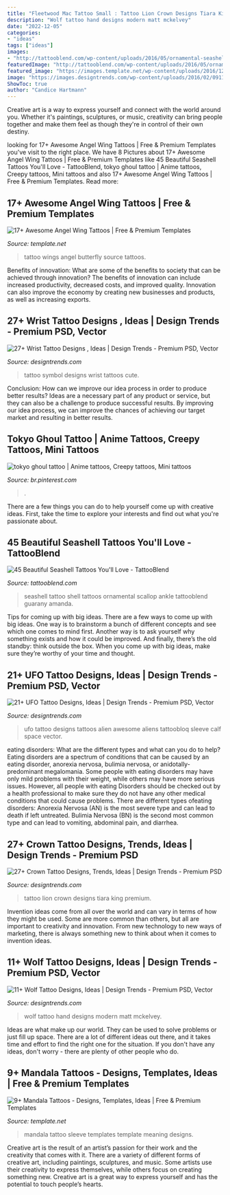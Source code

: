 ```yaml
---
title: "Fleetwood Mac Tattoo Small : Tattoo Lion Crown Designs Tiara King Premium"
description: "Wolf tattoo hand designs modern matt mckelvey"
date: "2022-12-05"
categories:
- "ideas"
tags: ["ideas"]
images:
- "http://tattooblend.com/wp-content/uploads/2016/05/ornamental-seashell-tattoo.jpg"
featuredImage: "http://tattooblend.com/wp-content/uploads/2016/05/ornamental-seashell-tattoo.jpg"
featured_image: "https://images.template.net/wp-content/uploads/2016/12/17071023/Butterfly-Wings-Tattoo.jpg"
image: "https://images.designtrends.com/wp-content/uploads/2016/02/09114512/Lion-Tattoo-Design.jpg"
ShowToc: true
author: "Candice Hartmann"
---
```



Creative art is a way to express yourself and connect with the world around you. Whether it's paintings, sculptures, or music, creativity can bring people together and make them feel as though they're in control of their own destiny.

	

		
looking for 17+ Awesome Angel Wing Tattoos | Free &amp; Premium Templates you've visit to the right place. We have 8 Pictures about 17+ Awesome Angel Wing Tattoos | Free &amp; Premium Templates like 45 Beautiful Seashell Tattoos You&#039;ll Love - TattooBlend, tokyo ghoul tattoo | Anime tattoos, Creepy tattoos, Mini tattoos and also 17+ Awesome Angel Wing Tattoos | Free &amp; Premium Templates. Read more:
		
    
## 17+ Awesome Angel Wing Tattoos | Free &amp; Premium Templates

<img loading=lazy src="https://images.template.net/wp-content/uploads/2016/12/17071023/Butterfly-Wings-Tattoo.jpg" onerror="this.onerror=null;this.src='https://tse4.mm.bing.net/th?id=OIP.L-4QG2PRynpis0pE6E4M_gHaFm&amp;pid=15.1';" alt="17+ Awesome Angel Wing Tattoos | Free &amp; Premium Templates">

_Source: template.net_

>tattoo wings angel butterfly source tattoos. 

	

Benefits of innovation: What are some of the benefits to society that can be achieved through innovation?
The benefits of innovation can include increased productivity, decreased costs, and improved quality. Innovation can also improve the economy by creating new businesses and products, as well as increasing exports.

    
## 27+ Wrist Tattoo Designs , Ideas | Design Trends - Premium PSD, Vector

<img loading=lazy src="https://images.designtrends.com/wp-content/uploads/2016/03/29101512/Love-Symbol-Tattoo-Design.jpg" onerror="this.onerror=null;this.src='https://tse2.mm.bing.net/th?id=OIP.t4OiEhQ-vBpaeLEIn6xX2wHaHa&amp;pid=15.1';" alt="27+ Wrist Tattoo Designs , Ideas | Design Trends - Premium PSD, Vector">

_Source: designtrends.com_

>tattoo symbol designs wrist tattoos cute. 

	

Conclusion: How can we improve our idea process in order to produce better results?
Ideas are a necessary part of any product or service, but they can also be a challenge to produce successful results. By improving our idea process, we can improve the chances of achieving our target market and resulting in better results.

    
## Tokyo Ghoul Tattoo | Anime Tattoos, Creepy Tattoos, Mini Tattoos

<img loading=lazy src="https://i.pinimg.com/736x/fa/b0/d5/fab0d5421780d105994b2652b4987343.jpg" onerror="this.onerror=null;this.src='https://tse1.mm.bing.net/th?id=OIP.vK8LVFj-qh3nTpqUYGk1mwHaJm&amp;pid=15.1';" alt="tokyo ghoul tattoo | Anime tattoos, Creepy tattoos, Mini tattoos">

_Source: br.pinterest.com_

>. 

	

There are a few things you can do to help yourself come up with creative ideas. First, take the time to explore your interests and find out what you're passionate about.

    
## 45 Beautiful Seashell Tattoos You&#039;ll Love - TattooBlend

<img loading=lazy src="http://tattooblend.com/wp-content/uploads/2016/05/ornamental-seashell-tattoo.jpg" onerror="this.onerror=null;this.src='https://tse2.mm.bing.net/th?id=OIP.8zIJmzvGp49H0sJZR6rX6QHaHS&amp;pid=15.1';" alt="45 Beautiful Seashell Tattoos You&#039;ll Love - TattooBlend">

_Source: tattooblend.com_

>seashell tattoo shell tattoos ornamental scallop ankle tattooblend guarany amanda. 

	

Tips for coming up with big ideas.
There are a few ways to come up with big ideas. One way is to brainstorm a bunch of different concepts and see which one comes to mind first. Another way is to ask yourself why something exists and how it could be improved. And finally, there’s the old standby: think outside the box. When you come up with big ideas, make sure they’re worthy of your time and thought.

    
## 21+ UFO Tattoo Designs, Ideas | Design Trends - Premium PSD, Vector

<img loading=lazy src="https://images.designtrends.com/wp-content/uploads/2016/06/30085039/Awesome-Ufo-Tattoo-Design.jpg" onerror="this.onerror=null;this.src='https://tse1.mm.bing.net/th?id=OIP.9MeffMUUyISJBha72_KGzgHaHa&amp;pid=15.1';" alt="21+ UFO Tattoo Designs, Ideas | Design Trends - Premium PSD, Vector">

_Source: designtrends.com_

>ufo tattoo designs tattoos alien awesome aliens tattoobloq sleeve calf space vector. 

	

eating disorders: What are the different types and what can you do to help?
Eating disorders are a spectrum of conditions that can be caused by an eating disorder, anorexia nervosa, bulimia nervosa, or anidotally-predominant megalomania. Some people with eating disorders may have only mild problems with their weight, while others may have more serious issues. However, all people with eating Disorders should be checked out by a health professional to make sure they do not have any other medical conditions that could cause problems. 
There are different types ofeating disorders: Anorexia Nervosa (AN) is the most severe type and can lead to death if left untreated. Bulimia Nervosa (BN) is the second most common type and can lead to vomiting, abdominal pain, and diarrhea.

    
## 27+ Crown Tattoo Designs, Trends, Ideas | Design Trends - Premium PSD

<img loading=lazy src="https://images.designtrends.com/wp-content/uploads/2016/02/09114512/Lion-Tattoo-Design.jpg" onerror="this.onerror=null;this.src='https://tse1.mm.bing.net/th?id=OIP.RT44WFZvfGsN2GxHAPQq7gHaHa&amp;pid=15.1';" alt="27+ Crown Tattoo Designs, Trends, Ideas | Design Trends - Premium PSD">

_Source: designtrends.com_

>tattoo lion crown designs tiara king premium. 

	

Invention ideas come from all over the world and can vary in terms of how they might be used. Some are more common than others, but all are important to creativity and innovation. From new technology to new ways of marketing, there is always something new to think about when it comes to invention ideas.

    
## 11+ Wolf Tattoo Designs, Ideas | Design Trends - Premium PSD, Vector

<img loading=lazy src="https://images.designtrends.com/wp-content/uploads/2016/06/21134906/Wolf-Hand-Tattoo.jpg" onerror="this.onerror=null;this.src='https://tse2.mm.bing.net/th?id=OIP.fDrvgILnMwuM92p3B28ungHaHa&amp;pid=15.1';" alt="11+ Wolf Tattoo Designs, Ideas | Design Trends - Premium PSD, Vector">

_Source: designtrends.com_

>wolf tattoo hand designs modern matt mckelvey. 

	

Ideas are what make up our world. They can be used to solve problems or just fill up space. There are a lot of different ideas out there, and it takes time and effort to find the right one for the situation. If you don't have any ideas, don't worry - there are plenty of other people who do.

    
## 9+ Mandala Tattoos - Designs, Templates, Ideas | Free &amp; Premium Templates

<img loading=lazy src="https://images.template.net/wp-content/uploads/2017/02/23232937/Mandala-Sleeve-Tattoo.jpg" onerror="this.onerror=null;this.src='https://tse1.mm.bing.net/th?id=OIP.nyT3Ag7ERYyQoIbLA8v5pwHaI4&amp;pid=15.1';" alt="9+ Mandala Tattoos - Designs, Templates, Ideas | Free &amp; Premium Templates">

_Source: template.net_

>mandala tattoo sleeve templates template meaning designs. 

	

Creative art is the result of an artist’s passion for their work and the creativity that comes with it. There are a variety of different forms of creative art, including paintings, sculptures, and music. Some artists use their creativity to express themselves, while others focus on creating something new. Creative art is a great way to express yourself and has the potential to touch people’s hearts.

